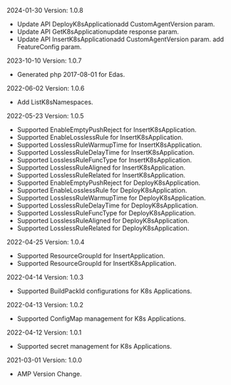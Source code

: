 2024-01-30 Version: 1.0.8
- Update API DeployK8sApplicationadd CustomAgentVersion param.
- Update API GetK8sApplicationupdate response param.
- Update API InsertK8sApplicationadd CustomAgentVersion param.
add FeatureConfig param.


2023-10-10 Version: 1.0.7
- Generated php 2017-08-01 for Edas.

2022-06-02 Version: 1.0.6
- Add ListK8sNamespaces.

2022-05-23 Version: 1.0.5
- Supported EnableEmptyPushReject for InsertK8sApplication.
- Supported EnableLosslessRule for InsertK8sApplication.
- Supported LosslessRuleWarmupTime for InsertK8sApplication.
- Supported LosslessRuleDelayTime for InsertK8sApplication.
- Supported LosslessRuleFuncType for InsertK8sApplication.
- Supported LosslessRuleAligned for InsertK8sApplication.
- Supported LosslessRuleRelated for InsertK8sApplication.
- Supported EnableEmptyPushReject for DeployK8sApplication.
- Supported EnableLosslessRule for DeployK8sApplication.
- Supported LosslessRuleWarmupTime for DeployK8sApplication.
- Supported LosslessRuleDelayTime for DeployK8sApplication.
- Supported LosslessRuleFuncType for DeployK8sApplication.
- Supported LosslessRuleAligned for DeployK8sApplication.
- Supported LosslessRuleRelated for DeployK8sApplication.

2022-04-25 Version: 1.0.4
- Supported ResourceGroupId for InsertApplication.
- Supported ResourceGroupId for InsertK8sApplication.

2022-04-14 Version: 1.0.3
- Supported BuildPackId configurations for K8s Applications.

2022-04-13 Version: 1.0.2
- Supported ConfigMap management for K8s Applications.

2022-04-12 Version: 1.0.1
- Supported secret management for K8s Applications.

2021-03-01 Version: 1.0.0
- AMP Version Change.

